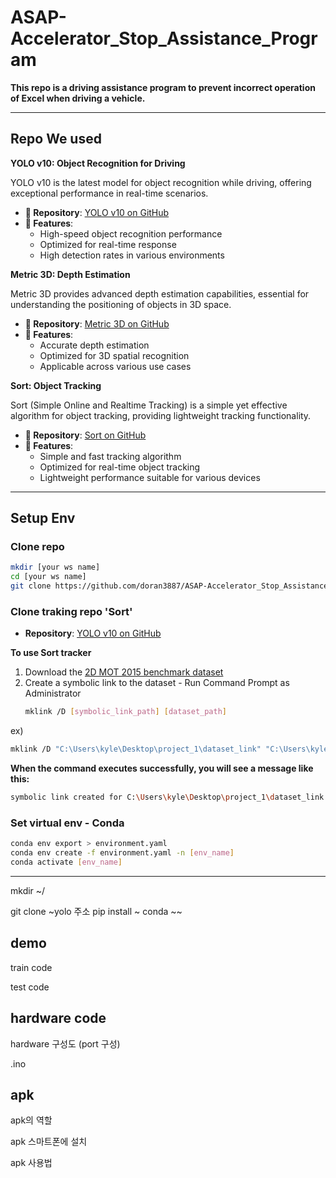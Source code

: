 # ASAP-Accelerator_Stop_Assistance_Program




**This repo is a driving assistance program to prevent incorrect operation of Excel when driving a vehicle.**



---
## Repo We used

**YOLO v10: Object Recognition for Driving** 

YOLO v10 is the latest model for object recognition while driving, offering exceptional performance in real-time scenarios.

- **🔗 Repository**: [YOLO v10 on GitHub](https://github.com/THU-MIG/yolov10)
- **🚀 Features**:
  - High-speed object recognition performance
  - Optimized for real-time response
  - High detection rates in various environments


**Metric 3D: Depth Estimation**

Metric 3D provides advanced depth estimation capabilities, essential for understanding the positioning of objects in 3D space.

- **🔗 Repository**: [Metric 3D on GitHub](https://github.com/YvanYin/Metric3D)
- **🚀 Features**:
  - Accurate depth estimation
  - Optimized for 3D spatial recognition
  - Applicable across various use cases


**Sort: Object Tracking**

Sort (Simple Online and Realtime Tracking) is a simple yet effective algorithm for object tracking, providing lightweight tracking functionality.

- **🔗 Repository**: [Sort on GitHub](https://github.com/abewley/sort?tab=readme-ov-file)
- **🚀 Features**:
  - Simple and fast tracking algorithm
  - Optimized for real-time object tracking
  - Lightweight performance suitable for various devices



---

## Setup Env

### Clone repo
```bash
mkdir [your ws name]
cd [your ws name]
git clone https://github.com/doran3887/ASAP-Accelerator_Stop_Assistance_Program-.git
```

### Clone traking repo 'Sort'
- **Repository**: [YOLO v10 on GitHub](https://github.com/THU-MIG/yolov10)


**To use Sort tracker** 
 1. Download the [2D MOT 2015 benchmark dataset](https://motchallenge.net/data/MOT15/)
 2. Create a symbolic link to the dataset - Run Command Prompt as Administrator
    ```bash
    mklink /D [symbolic_link_path] [dataset_path]
    
ex)
```bash
mklink /D "C:\Users\kyle\Desktop\project_1\dataset_link" "C:\Users\kyle\Datasets\my_dataset"
```

**When the command executes successfully, you will see a message like this:**
```bash
symbolic link created for C:\Users\kyle\Desktop\project_1\dataset_link <<===>> C:\Users\kyle\Datasets\my_dataset
```


### Set virtual env - Conda
```bash
conda env export > environment.yaml
conda env create -f environment.yaml -n [env_name]
conda activate [env_name]
```

---


mkdir ~/

git clone ~yolo  주소
pip install ~
conda ~~

## demo

train code 

test code

## hardware code
hardware 구성도 (port 구성)

.ino

## apk

apk의 역할

apk 스마트폰에 설치

apk 사용법



